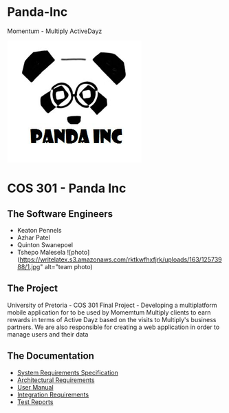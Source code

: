 # Panda-Inc

Momentum - Multiply ActiveDayz

![logo](https://github.com/Quin10/Panda-Inc/blob/master/documentation/tenders/Images/PandaInc_logo.jpg?raw=true)
# COS 301 - Panda Inc

## The Software Engineers
- Keaton Pennels
- Azhar Patel
- Quinton Swanepoel
- Tshepo Malesela
![photo](https://writelatex.s3.amazonaws.com/rktkwfhxfjrk/uploads/163/12573988/1.jpg" alt="team photo)

## The Project
University of Pretoria - COS 301 Final Project - Developing a multiplatform mobile application for to be used by Momemtum Multiply clients to earn rewards in terms of Active Dayz based on the visits to Multiply's business partners. We are also responsible for creating a web application in order to manage users and their data <br />

## The Documentation
- [System Requirements Specification]()
- [Architectural Requirements]()
- [User Manual]()
- [Integration Requirements]()
- [Test Reports]()

